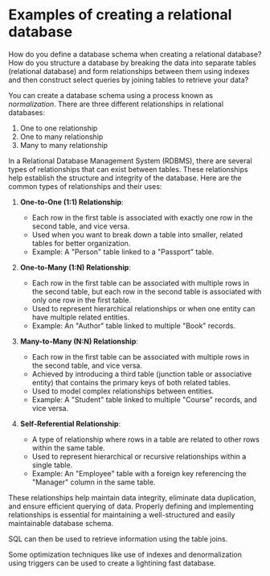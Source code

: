 
# Examples of  creating a relational database

How do you define a database schema when creating a relational database? How do you structure a database by breaking the data into separate tables (relational database) and form relationships between them using indexes and then construct select queries by joining tables to retrieve your data?

You can create a database schema using a process known as *normalization*.  There are three different relationships in relational databases:
1. One to one relationship
2. One to many relationship
3. Many to many relationship

In a Relational Database Management System (RDBMS), there are several types of relationships that can exist between tables. These relationships help establish the structure and integrity of the database. Here are the common types of relationships and their uses:

1. **One-to-One (1:1) Relationship**:
   - Each row in the first table is associated with exactly one row in the second table, and vice versa.
   - Used when you want to break down a table into smaller, related tables for better organization.
   - Example: A "Person" table linked to a "Passport" table.

2. **One-to-Many (1:N) Relationship**:
   - Each row in the first table can be associated with multiple rows in the second table, but each row in the second table is associated with only one row in the first table.
   - Used to represent hierarchical relationships or when one entity can have multiple related entities.
   - Example: An "Author" table linked to multiple "Book" records.

3. **Many-to-Many (N:N) Relationship**:
   - Each row in the first table can be associated with multiple rows in the second table, and vice versa.
   - Achieved by introducing a third table (junction table or associative entity) that contains the primary keys of both related tables.
   - Used to model complex relationships between entities.
   - Example: A "Student" table linked to multiple "Course" records, and vice versa.

4. **Self-Referential Relationship**:
   - A type of relationship where rows in a table are related to other rows within the same table.
   - Used to represent hierarchical or recursive relationships within a single table.
   - Example: An "Employee" table with a foreign key referencing the "Manager" column in the same table.

These relationships help maintain data integrity, eliminate data duplication, and ensure efficient querying of data. Properly defining and implementing relationships is essential for maintaining a well-structured and easily maintainable database schema.

SQL can then be used to retrieve information using the table joins. 

Some optimization techniques like use of indexes and denormalization using triggers can be used to create a lightining fast database.
